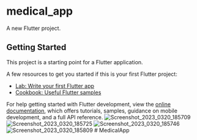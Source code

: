 # medical_app

A new Flutter project.

## Getting Started

This project is a starting point for a Flutter application.

A few resources to get you started if this is your first Flutter project:

- [Lab: Write your first Flutter app](https://docs.flutter.dev/get-started/codelab)
- [Cookbook: Useful Flutter samples](https://docs.flutter.dev/cookbook)

For help getting started with Flutter development, view the
[online documentation](https://docs.flutter.dev/), which offers tutorials,
samples, guidance on mobile development, and a full API reference.
![Screenshot_2023_0320_185709](https://user-images.githubusercontent.com/108070216/226346212-bc2c537c-ea6b-421a-8e4a-69d72ed68600.jpg)
![Screenshot_2023_0320_185725](https://user-images.githubusercontent.com/108070216/226346233-415a303d-c695-49bd-969f-7285e4f722e7.jpg)
![Screenshot_2023_0320_185746](https://user-images.githubusercontent.com/108070216/226346248-1441dd1c-eada-4a32-b652-b2a946078f0e.jpg)
![Screenshot_2023_0320_185809](https://user-images.githubusercontent.com/108070216/226346257-2f5745e1-50e5-4621-835d-a98638ad35c9.jpg)
#   M e d i c a l A p p  
 